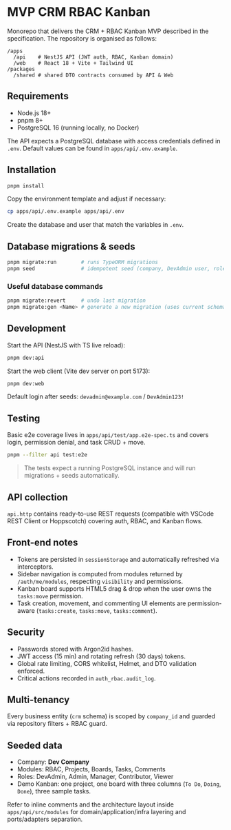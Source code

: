 # MVP CRM RBAC Kanban

Monorepo that delivers the CRM + RBAC Kanban MVP described in the specification. The repository is organised as follows:

```
/apps
  /api    # NestJS API (JWT auth, RBAC, Kanban domain)
  /web    # React 18 + Vite + Tailwind UI
/packages
  /shared # shared DTO contracts consumed by API & Web
```

## Requirements

* Node.js 18+
* pnpm 8+
* PostgreSQL 16 (running locally, no Docker)

The API expects a PostgreSQL database with access credentials defined in `.env`. Default values can be found in `apps/api/.env.example`.

## Installation

```bash
pnpm install
```

Copy the environment template and adjust if necessary:

```bash
cp apps/api/.env.example apps/api/.env
```

Create the database and user that match the variables in `.env`.

## Database migrations & seeds

```bash
pnpm migrate:run        # runs TypeORM migrations
pnpm seed               # idempotent seed (company, DevAdmin user, roles, demo board)
```

### Useful database commands

```bash
pnpm migrate:revert     # undo last migration
pnpm migrate:gen <Name> # generate a new migration (uses current schema diff)
```

## Development

Start the API (NestJS with TS live reload):

```bash
pnpm dev:api
```

Start the web client (Vite dev server on port 5173):

```bash
pnpm dev:web
```

Default login after seeds: `devadmin@example.com` / `DevAdmin123!`

## Testing

Basic e2e coverage lives in `apps/api/test/app.e2e-spec.ts` and covers login, permission denial, and task CRUD + move.

```bash
pnpm --filter api test:e2e
```

> The tests expect a running PostgreSQL instance and will run migrations + seeds automatically.

## API collection

`api.http` contains ready-to-use REST requests (compatible with VSCode REST Client or Hoppscotch) covering auth, RBAC, and Kanban flows.

## Front-end notes

* Tokens are persisted in `sessionStorage` and automatically refreshed via interceptors.
* Sidebar navigation is computed from modules returned by `/auth/me/modules`, respecting `visibility` and permissions.
* Kanban board supports HTML5 drag & drop when the user owns the `tasks:move` permission.
* Task creation, movement, and commenting UI elements are permission-aware (`tasks:create`, `tasks:move`, `tasks:comment`).

## Security

* Passwords stored with Argon2id hashes.
* JWT access (15 min) and rotating refresh (30 days) tokens.
* Global rate limiting, CORS whitelist, Helmet, and DTO validation enforced.
* Critical actions recorded in `auth_rbac.audit_log`.

## Multi-tenancy

Every business entity (`crm` schema) is scoped by `company_id` and guarded via repository filters + RBAC guard.

## Seeded data

* Company: **Dev Company**
* Modules: RBAC, Projects, Boards, Tasks, Comments
* Roles: DevAdmin, Admin, Manager, Contributor, Viewer
* Demo Kanban: one project, one board with three columns (`To Do`, `Doing`, `Done`), three sample tasks.

Refer to inline comments and the architecture layout inside `apps/api/src/modules` for domain/application/infra layering and ports/adapters separation.

